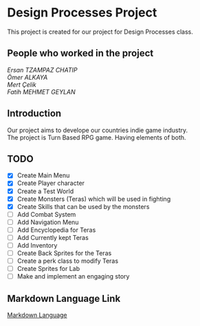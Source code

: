 # **Design Processes Project**
This project is created for our project for Design Processes class.

## People who worked in the project

*Ersan TZAMPAZ CHATIP*\
*Ömer ALKAYA*\
*Mert Çelik*\
*Fatih MEHMET GEYLAN*

## Introduction
Our project aims to develope our countries indie game industry.  
The project is Turn Based RPG game. Having elements of both.

## TODO
- [X] Create Main Menu  
- [X] Create Player character
- [X] Create a Test World
- [X] Create Monsters (Teras) which will be used in fighting
- [X] Create Skills that can be used by the monsters
- [ ] Add Combat System
- [ ] Add Navigation Menu
- [ ] Add Encyclopedia for Teras
- [ ] Add Currently kept Teras
- [ ] Add Inventory
- [ ] Create Back Sprites for the Teras
- [ ] Create a perk class to modify Teras
- [ ] Create Sprites for Lab
- [ ] Make and implement an engaging story

## Markdown Language Link
[Markdown Language](https://guides.github.com/features/mastering-markdown/)
